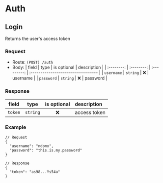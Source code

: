 # Auth

## Login

Returns the user's access token

### Request

- Route: `(POST) /auth`
- Body:
  | field | type | is optional | description |
  | :--------: | :--------: | :---------: | :---------------------------------- |
  | `username` | `string` | ❌ | username |
  | `password` | `string` | ❌ | password |

### Response

|  field  |   type   | is optional | description  |
| :-----: | :------: | :---------: | :----------- |
| `token` | `string` |     ❌      | access token |

### Example

```jsonc
// Request
{
  "username": "ndomx",
  "password": "this.is.my.password"
}

// Response
{
  "token": "as98...Ys54a"
}
```
